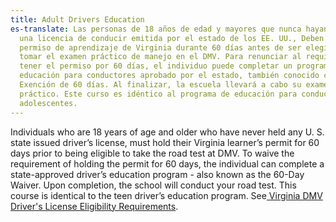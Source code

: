 ```yaml
---
title: Adult Drivers Education
es-translate: Las personas de 18 años de edad y mayores que nunca hayan tenido
  una licencia de conducir emitida por el estado de los EE. UU., Deben tener su
  permiso de aprendizaje de Virginia durante 60 días antes de ser elegibles para
  tomar el examen práctico de manejo en el DMV. Para renunciar al requisito de
  tener el permiso por 60 días, el individuo puede completar un programa de
  educación para conductores aprobado por el estado, también conocido como la
  Exención de 60 días. Al finalizar, la escuela llevará a cabo su examen
  práctico. Este curso es idéntico al programa de educación para conductores
  adolescentes.
---
```

Individuals who are 18 years of age and older who have never held any U. S. state issued driver’s license, must hold their Virginia learner’s permit for 60 days prior to being eligible to take the road test at DMV. To waive the requirement of holding the permit for 60 days, the individual can complete a state-approved driver’s education program - also known as the 60-Day Waiver. Upon completion, the school will conduct your road test. This course is identical to the teen driver’s education program.  See[ Virginia DMV Driver's License Eligibility Requirements](https://www.dmv.virginia.gov/drivers/#eligibility.asp).